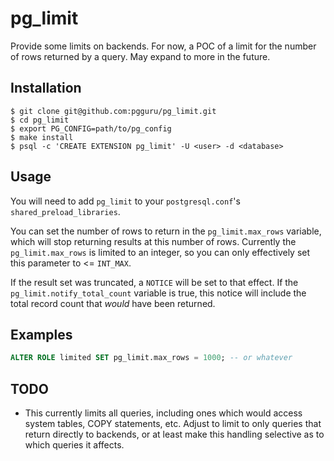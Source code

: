 # pg_limit

Provide some limits on backends.  For now, a POC of a limit for the number of rows returned by a query.  May expand to more in the future.

## Installation

```console
$ git clone git@github.com:pgguru/pg_limit.git
$ cd pg_limit
$ export PG_CONFIG=path/to/pg_config
$ make install
$ psql -c 'CREATE EXTENSION pg_limit' -U <user> -d <database>
```

## Usage

You will need to add `pg_limit` to your `postgresql.conf`'s `shared_preload_libraries`.

You can set the number of rows to return in the `pg_limit.max_rows` variable, which will stop returning results at this number of rows.  Currently the `pg_limit.max_rows` is limited to an integer, so you can only effectively set this parameter to <= `INT_MAX`.

If the result set was truncated, a `NOTICE` will be set to that effect.  If the `pg_limit.notify_total_count` variable is true, this notice will include the total record count that *would* have been returned.


## Examples

```sql
ALTER ROLE limited SET pg_limit.max_rows = 1000; -- or whatever
```

## TODO

- This currently limits all queries, including ones which would access system tables, COPY statements, etc.  Adjust to limit to only queries that return directly to backends, or at least make this handling selective as to which queries it affects.
